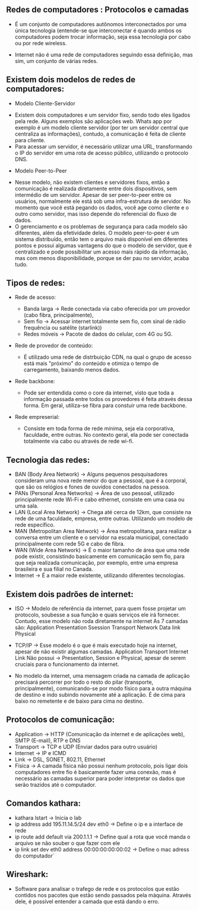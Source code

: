 ## Redes de computadores : Protocolos e camadas
* É um conjunto de computadores autônomos interconectados por uma única tecnologia (entende-se que interconectar é quando ambos os computadores podem trocar informação, seja essa tecnologia por cabo ou por rede wireless.

* Internet não é uma rede de computadores seguindo essa definição, mas sim, um conjunto de várias redes.

## Existem dois modelos de redes de computadores:
* Modelo Cliente-Servidor
- Existem dois computadores e um servidor fixo, sendo todo eles ligados pela rede. Alguns exemplos são aplicações web. Whats app por exemplo é um modelo cliente servidor (por ter um servidor central que centraliza as informações), contudo, a comunicação é feita de cliente para cliente.
- Para acessar um servidor, é necessário utilizar uma URL, transformando o IP do servidor em uma rota de acesso público, utilizando o protocolo DNS.

* Modelo Peer-to-Peer
- Nesse modelo, não existem clientes e servidores fixos, então a comunicação é realizada diretamente entre dois dispositivos, sem intermédio de um servidor. Apesar de ser peer-to-peer entre os usuários, normalmente ele está sob uma infra-estrutura de servidor. No momento que você está pegando os dados, você age como cliente e o outro como servidor, mas isso depende do referencial do fluxo de dados.
- O gerenciamento e os problemas de segurança para cada modelo são diferentes, além da efetividade deles. O modelo peer-to-peer é um sistema distribuído, então tem o arquivo mais disponível em diferentes pontos e possui algumas vantagens do que o modelo de servidor, que é centralizado e pode possibilitar um acesso mais rápido da informação, mas com menos disponibilidade, porque se der pau no servidor, acaba tudo.

## Tipos de redes:

* Rede de acesso:
  - Banda larga -> Rede conectada via cabo oferecida por um provedor (cabo fibra, principalmente),
  - Sem fio -> Acessar internet totalmente sem fio, com sinal de rádio frequência ou satélite (starlink))
  - Redes móveis -> Pacote de dados do celular, com 4G ou 5G.

* Rede de provedor de conteúdo:
  - É utilizado uma rede de distrbuição CDN, na qual o grupo de acesso está mais "próximo" do conteúdo e otimiza o tempo de carregamento, baixando menos dados.

* Rede backbone:
  - Pode ser entendida como o core da internet, visto que toda a informação passada entre todos os provedores é feita através dessa forma. Em geral, utiliza-se fibra para constuir uma rede backbone.

* Rede empreserial:
  - Consiste em toda forma de rede mínima, seja ela corporativa, faculdade, entre outras. No contexto geral, ela pode ser conectada totalmente via cabo ou através de rede wi-fi.

## Tecnologia das redes:
* BAN (Body Area Network) -> Alguns pequenos pesquisadores consideram uma nova rede menor do que a pessoal, que é a corporal, que são os relógios e fones de ouvidos conectados na pessoa.
* PANs (Personal Area Networks) -> Área de uso pessoal, utilizado principalmente rede Wi-Fi e cabo ethernet, consiste em uma casa ou uma sala.
* LAN (Local Area Network) -> Chega até cerca de 12km, que consiste na rede de uma faculdade, empresa, entre outras. Utilizando um modelo de rede específico.
* MAN (Metropolitan Area Network) -> Área metropolitana, para realizar a conversa entre um cliente e o servidor na escala municipal, conectado principalmente com rede 5G e cabo de fibra.
* WAN (Wide Area Network) -> É o maior tamanho de área que uma rede pode existir, consistindo basicamente em comunicação sem fio, para que seja realizada comunicação, por exemplo, entre uma empresa brasileira e sua filial no Canada.
* Internet -> É a maior rede existente, utilizando diferentes tecnologias.

## Existem dois padrões de internet:
* ISO -> Modelo de referência da internet, para quem fosse projetar um protocolo, soubesse a sua função e quais serviços ele irá fornecer. Contudo, esse modelo não roda diretamente na internet
As 7 camadas são:
Application
Presentation
Ssession
Transport
Network
Data link
Physical

* TCP/IP -> Esse modelo é o que é mais executado hoje na internet, apesar de não existir algumas camadas.
Application
Transport
Internet
Link
Não possui -> Presentation, Session e Physical, apesar de serem cruciais para o funcionamento da internet.

* No modelo da internet, uma mensagem criada na camada de aplicação precisará percorrer por todo o resto do pilar (transporte, principalmente), comunicando-se por modo físico para a outra máquina de destino e indo subindo novamente até a aplicação. É de cima para baixo no remetente e de baixo para cima no destino.

## Protocolos de comunicação:
* Application -> HTTP (Comunicação da internet e de aplicações web), SMTP (E-mail), RTP e DNS
* Transport -> TCP e UDP (Enviar dados para outro usuário)
* Internet -> IP e ICMD
* Link -> DSL, SONET, 802.11, Ethernet
* Física -> A camada física não possui nenhum protocolo, pois ligar dois computadores entre fio é basicamente fazer uma conexão, mas é necessário as camadas superior para poder interpretar os dados que serão trazidos até o computador.

## Comandos kathara:
* kathara lstart -> Inicia o lab
* ip address add 195.11.14.5/24 dev eth0 -> Define o ip e a interface de rede
* ip route add default via 200.1.1.1 -> Define qual a rota que você manda o arquivo se não souber o que fazer com ele
* ip link set dev eth0 address 00:00:00:00:00:02 -> Define o mac adress do computador´

## Wireshark:
* Software para analisar o trafego de rede e os protocolos que estão contidos nos pacotes que estão sendo passados pela máquina. Através dele, é possível entender a camada que está dando o erro.
